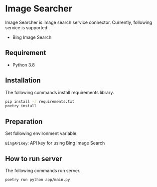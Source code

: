# Image Searcher
Image Searcher is image search service connector.
Currently, following service is supported.
 * Bing Image Search

## Requirement
 * Python 3.8

## Installation
The following commands install requirements library.
```bash
pip install -r requirements.txt
poetry install
```
## Preparation
Set following environment variable.

`BingAPIKey`: API key for using Bing Image Search

## How to run server
The following commands run server.
```bash
poetry run python app/main.py
```
